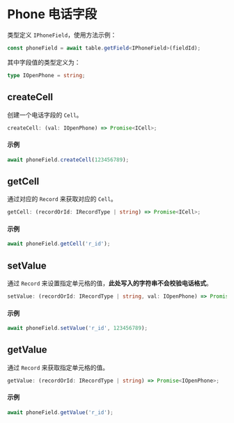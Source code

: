 # Phone 电话字段
类型定义 `IPhoneField`，使用方法示例：
```typescript
const phoneField = await table.getField<IPhoneField>(fieldId);
```
其中字段值的类型定义为：
```typescript
type IOpenPhone = string;
```


## createCell
创建一个电话字段的 `Cell`。

```typescript
createCell: (val: IOpenPhone) => Promise<ICell>;
```

#### 示例
```typescript
await phoneField.createCell(123456789);
```

## getCell
通过对应的 `Record` 来获取对应的 `Cell`。

```typescript
getCell: (recordOrId: IRecordType | string) => Promise<ICell>;
```

#### 示例
```typescript
await phoneField.getCell('r_id');
```

## setValue
通过 `Record` 来设置指定单元格的值，**此处写入的字符串不会校验电话格式**。

```typescript
setValue: (recordOrId: IRecordType | string, val: IOpenPhone) => Promise<boolean>;
```

#### 示例
```typescript
await phoneField.setValue('r_id', 123456789);
```

## getValue
通过 `Record` 来获取指定单元格的值。

```typescript
getValue: (recordOrId: IRecordType | string) => Promise<IOpenPhone>;
```

#### 示例
```typescript
await phoneField.getValue('r_id');
```